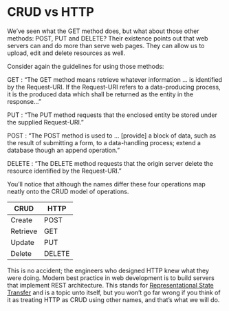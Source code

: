 # CRUD vs HTTP

We’ve seen what the GET method does, but what about those other
methods: POST, PUT and DELETE? Their existence points out that web
servers can and do more than serve web pages. They can allow us to
upload, edit and delete resources as well.

Consider again the guidelines for using those methods:

GET
:   “The GET method means retrieve whatever information ... is
    identified by the Request-URI. If the Request-URI refers to a
    data-producing process, it is the produced data which shall be
    returned as the entity in the response...”

PUT
:   “The PUT method requests that the enclosed entity be stored under
    the supplied Request-URI.”

POST
:   “The POST method is used to ... [provide] a block of data, such
    as the result of submitting a form, to a data-handling process;
    extend a database though an append operation.”

DELETE
:   “The DELETE method requests that the origin server delete the
    resource identified by the Request-URI.”

You’ll notice that although the names differ these four operations map
neatly onto the CRUD model of operations.

| CRUD     | HTTP   |
|----------|--------|
| Create   | POST   |
| Retrieve | GET    |
| Update   | PUT    |
| Delete   | DELETE |


This is no accident; the engineers who designed HTTP knew what they were
doing. Modern best practice in web development is to build servers that
implement REST architecture. This stands for [Representational State
Transfer](http://en.wikipedia.org/wiki/Representational_State_Transfer)
and is a topic unto itself, but you won’t go far wrong if you think of
it as treating HTTP as CRUD using other names, and that’s what we will
do.
